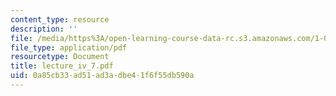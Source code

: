 ```yaml
---
content_type: resource
description: ''
file: /media/https%3A/open-learning-course-data-rc.s3.amazonaws.com/1-033-mechanics-of-material-systems-an-energy-approach-fall-2003/0a85cb33ad51ad3adbe41f6f55db590a_lecture_iv_7.pdf
file_type: application/pdf
resourcetype: Document
title: lecture_iv_7.pdf
uid: 0a85cb33-ad51-ad3a-dbe4-1f6f55db590a
---
```

